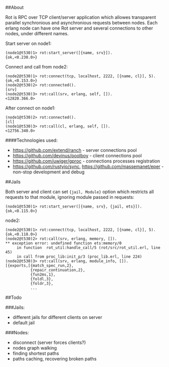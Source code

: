 ##About

Rot is RPC over TCP client/server application which allowes transparent parallel synchronious and asynchronious requests between nodes.
Each erlang node can have one Rot server and several connections to other nodes, under different names.

Start server on node1:
```
(node1@t530)1> rot:start_server([{name, srv}]).
{ok,<0.230.0>}
```

Connect and call from node2:
```
(node2@t530)1> rot:connect(tcp, localhost, 2222, [{name, cl}], 5).
{ok,<0.153.0>}
(node2@t530)2> rot:connected().
[srv]
(node2@t530)3> rot:call(srv, erlang, self, []).
<12820.366.0>
```

After connect on node1:
```
(node1@t530)2> rot:connected().
[cl]
(node1@t530)3> rot:call(cl, erlang, self, []).
<12756.340.0>
```

####Technologies used:
* https://github.com/extend/ranch - server connections pool
* https://github.com/devinus/poolboy - client connections pool
* https://github.com/uwiger/gproc - connections processes registration
* https://github.com/rustyio/sync, https://github.com/massemanet/eper - non-stop development and debug

##Jails

Both server and client can set ```{jail, Module}``` option which restricts all requests to that module, ignoring module passed in requests:

```
(node1@t530)1> rot:start_server([{name, srv}, {jail, ets}]).
{ok,<0.115.0>}
```

node2:
```
(node2@t530)1> rot:connect(tcp, localhost, 2222, [{name, cl}], 5).
{ok,<0.118.0>}
(node2@t530)2> rot:call(srv, erlang, memory, []).
** exception error: undefined function ets:memory/0
     in function  rot_util:handle_call/5 (rot/src/rot_util.erl, line 45)
     in call from proc_lib:init_p/3 (proc_lib.erl, line 224)
(node2@t530)3> rot:call(srv, erlang, module_info, []).
[{exports,[{match_spec_run,2},
           {repair_continuation,2},
           {fun2ms,1},
           {foldl,3},
           {foldr,3},
           ...
```

##Todo

###Jails:
* different jails for different clients on server
* default jail

###Nodes:
* disconnect (server forces clients?)
* nodes graph walking
* finding shortest paths
* paths caching, recovering broken paths
